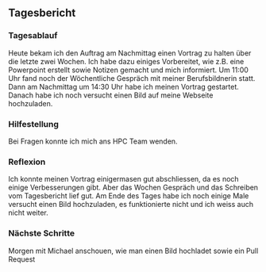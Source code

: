 ## Tagesbericht 

### Tagesablauf
Heute bekam ich den Auftrag am Nachmittag einen Vortrag zu halten über die letzte zwei Wochen. Ich habe dazu einiges Vorbereitet, wie z.B. eine Powerpoint erstellt sowie Notizen gemacht und mich informiert. Um 11:00 Uhr fand noch der Wöchentliche Gespräch mit meiner Berufsbildnerin statt. Dann am Nachmittag um 14:30 Uhr habe ich meinen Vortrag gestartet. Danach habe ich noch versucht einen Bild auf meine Webseite hochzuladen. 

### Hilfestellung
Bei Fragen konnte ich mich ans HPC Team wenden. 

### Reflexion
Ich konnte meinen Vortrag einigermasen gut abschliessen, da es noch einige Verbesserungen gibt. Aber das Wochen Gespräch und das Schreiben vom Tagesbericht lief gut. Am Ende des Tages habe ich noch einige Male versucht einen Bild hochzuladen, es funktionierte nicht und ich weiss auch nicht weiter. 

### Nächste Schritte 
Morgen mit Michael anschouen, wie man einen Bild hochladet sowie ein Pull Request

